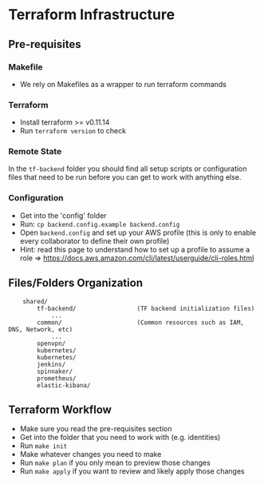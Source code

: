 # Terraform Infrastructure

## Pre-requisites

### Makefile
- We rely on Makefiles as a wrapper to run terraform commands

### Terraform
- Install terraform >= v0.11.14
- Run `terraform version` to check

### Remote State
In the `tf-backend` folder you should find all setup scripts or configuration files that need to be run before you can get to work with anything else.

### Configuration
- Get into the 'config' folder
- Run: `cp backend.config.example backend.config`
- Open `backend.config` and set up your AWS profile (this is only to enable every collaborator to define their own profile)
- Hint: read this page to understand how to set up a profile to assume a role => https://docs.aws.amazon.com/cli/latest/userguide/cli-roles.html


## Files/Folders Organization
```
    shared/
        tf-backend/                 (TF backend initialization files)
            ...
        common/                     (Common resources such as IAM, DNS, Network, etc)
            ...
        openvpn/
        kubernetes/
        kubernetes/
        jenkins/
        spinnaker/
        prometheus/
        elastic-kibana/
```

## Terraform Workflow
- Make sure you read the pre-requisites section
- Get into the folder that you need to work with (e.g. identities)
- Run `make init`
- Make whatever changes you need to make
- Run `make plan` if you only mean to preview those changes
- Run `make apply` if you want to review and likely apply those changes
